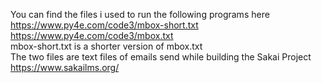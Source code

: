 You can find the files i used to run the following programs here  
https://www.py4e.com/code3/mbox-short.txt   
https://www.py4e.com/code3/mbox.txt  
mbox-short.txt is a shorter version of mbox.txt  
The two files are text files of emails send while building the Sakai Project https://www.sakailms.org/  
